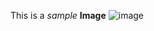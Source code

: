 This is a *sample* __Image__
![image](https://user-images.githubusercontent.com/101449721/158066240-f7fa7d29-3525-41e9-9409-7711e22dee92.png)

